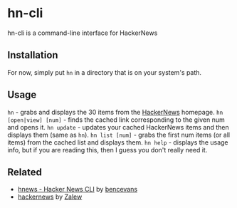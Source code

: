 hn-cli
======

hn-cli is a command-line interface for HackerNews

Installation
------------
For now, simply put `hn` in a directory that is on your system's path.

Usage
-----
`hn` - grabs and displays the 30 items from the [HackerNews](http://news.ycombinator.com) homepage.
`hn [open|view] [num]` - finds the cached link corresponding to the given num and opens it.
`hn update` - updates your cached HackerNews items and then displays them (same as `hn`).
`hn list [num]` - grabs the first num items (or all items) from the cached list and displays them.
`hn help` - displays the usage info, but if you are reading this, then I guess you don't really need it.

Related
-------

- [hnews - Hacker News CLI](https://github.com/bencevans/hnews) by [bencevans](https://github.com/bencevans)
- [hackernews](https://bitbucket.org/zalew/hackernews) by [Zalew](https://bitbucket.org/zalew)


